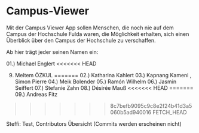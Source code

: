 Campus-Viewer
=============

Mit der Campus Viewer App sollen Menschen, 
die noch nie auf dem Campus der Hochschule Fulda waren, 
die Möglichkeit erhalten, 
sich einen Überblick über den Campus der Hochschule zu verschaffen. 

Ab hier trägt jeder seinen Namen ein:

01.) Michael Englert
<<<<<<< HEAD

09) Meltem ÖZKUL
=======
02.) Katharina Kahlert 
03.) Kapnang Kameni , Simon Pierre
04.) Meik Bolender
05.) Ramón Wilhelm
06.) Jasmin Seiffert
07.) Stefanie Zahn
08.) Désirée Mauß
<<<<<<< HEAD
=======
09.) Andreas Fitz
>>>>>>> 8c7befb9095c9c8e2f24b41d3a5060b5ad940016
>>>>>>> FETCH_HEAD

Steffi: Test, Contributors Übersicht (Commits werden erscheinen nicht)